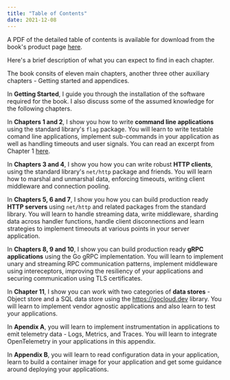 ```yaml
---
title: "Table of Contents"
date: 2021-12-08
---
```


A PDF of the detailed table of contents is available for download from the book's
product page [here](https://media.wiley.com/product_data/excerpt/14/11197738/1119773814-6.pdf).

Here's a brief description of what you can expect to find in each chapter.

The book consits of eleven main chapters, another three other auxiliary chapters - Getting started and appendices. 

In **Getting Started**, I guide you through the installation of the software required for the
book. I also discuss some of the assumed knowledge for the following chapters.

In **Chapters 1 and 2**, I show you how to write **command line applications** using the
standard library's `flag` package. You will learn to write testable comand line applications,
implement sub-commands in your application as well as handling timeouts and user signals.
You can read an excerpt from Chapter 1 [here](https://media.wiley.com/product_data/excerpt/14/11197738/1119773814-39.pdf).

In **Chapters 3 and 4**, I show you how you can write robust **HTTP clients**, using the
standard library's `net/http` package and friends. You will learn how to marshal and unmarshal
data, enforcing timeouts, writing client middleware and connection pooling.

In **Chapters 5, 6 and 7**, I show you how you can build production ready **HTTP servers**
using `net/http` and related packages from the standard library. You will learn to handle streaming data, write middleware, sharding data across handler functions, 
handle client disconnections and learn strategies to implement timeouts at
various points in your server application.

In **Chapters 8, 9 and 10**, I show you can build production ready **gRPC applications**
using the Go gRPC implementation. You will learn to implement unary and streaming RPC communication patterns, implement middleware using intereceptors, improving the 
resiliency of your applications and securing communication using TLS certificates.

In **Chapter 11**, I show you can work with two categories of **data stores** - Object store
and a SQL data store using the https://gocloud.dev library. You will learn to implement
vendor agnostic applications and also learn to test your applications.

In **Apendix A**, you will learn to implement instrumentation in applications to emit
telemetry data - Logs, Metrics, and Traces. You will learn to integrate OpenTelemetry in
your applications in this appendix.

In **Appendix B**, you will learn to read configuration data in your application, learn
to build a container image for your application and get some guidance around deploying
your applications.